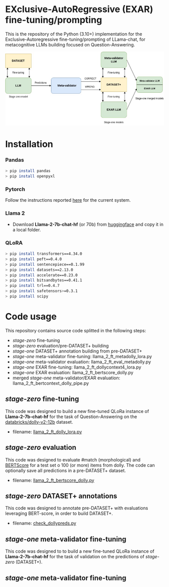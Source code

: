 # EXclusive-AutoRegressive (EXAR) fine-tuning/prompting

This is the repository of the Python (3.10+) implementation for the Exclusive-Autoregressive fine-tuning/prompting of LLama-chat, for metacognitive LLMs building focused on Question-Answering.

![Image 1](https://github.com/cfabiolongo/elicit-meta-llm/blob/master/images/meta-build.jpg)

# Installation

### Pandas 

```sh
> pip install pandas
> pip install openpyxl
```

### Pytorch

Follow the instructions reported [here](https://pytorch.org/) for the current system.

### Llama 2 

* Download **Llama-2-7b-chat-hf** (or 70b) from [huggingface](Llama-2-7b-chat-hf) and copy it in a local folder. 

### QLoRA

```sh
> pip install transformers==4.34.0
> pip install peft==0.4.0
> pip install sentencepiece==0.1.99
> pip install datasets==2.13.0
> pip install accelerate==0.23.0
> pip install bitsandbytes==0.41.1
> pip install trl==0.4.7
> pip install safetensors>=0.3.1
> pip install scipy
```

# Code usage

This repository contains source code splitted in the following steps:

* *stage-zero* fine-tuning
* *stage-zero* evaluation/pre-DATASET+ building
* *stage-one* DATASET+ annotation building from pre-DATASET+
* *stage-one* meta-validator fine-tuning: llama_2_ft_metadolly_lora.py
* *stage-one* meta-validator evaluation: llama_2_ft_eval_metadolly.py
* *stage-one* EXAR fine-tuning: llama_2_ft_dollycontext4_lora.py
* *stage-one* EXAR evaluation: llama_2_ft_bertscore_dolly.py
* merged *stage-one* meta-validator/EXAR evaluation: llama_2_ft_bertcontext_dolly_pipe.py

## *stage-zero* fine-tuning

This code was designed to build a new fine-tuned QLoRa instance of **Llama-2-7b-chat-hf** for the task of 
Question-Answering on the [databricks/dolly-v2-12b](https://huggingface.co/databricks/dolly-v2-12b) dataset.

* filename: [llama_2_ft_dolly_lora.py](https://github.com/cfabiolongo/elicit-meta-llm/blob/master/llama_2_ft_dolly_lora.py)

## *stage-zero* evaluation

This code was designed to evaluate #match (morphological) and [BERTScore](https://huggingface.co/spaces/evaluate-metric/bertscore) for a test set o 100 (or more) items from dolly.
The code can optionally save all predictions in a pre-DATASET+ dataset.

* filename: [llama_2_ft_bertscore_dolly.py](https://github.com/cfabiolongo/elicit-meta-llm/blob/master/llama_2_ft_bertscore_dolly.py)

## *stage-zero* DATASET+ annotations

This code was designed to annotate pre-DATASET+ with evaluations leveraging BERT-score, in order to build DATASET+.

* filename: [check_dollypreds.py](https://github.com/cfabiolongo/elicit-meta-llm/blob/master/check_dollypreds.py)

## *stage-one* meta-validator fine-tuning

This code was designed to to build a new fine-tuned QLoRa instance of **Llama-2-7b-chat-hf** for the task of
validation on the predictions of *stage-zero* (DATASET+).

## *stage-one* meta-validator fine-tuning



